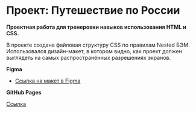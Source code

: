 # Проект: Путешествие по России

**Проектная работа для тренеровки навыков использования HTML и CSS.**


В проекте создана файловая структуру CSS по правилам Nested БЭМ.
Использовался дизайн-макет, в котором видно, как проект должен выглядеть на самых распространённых разрешениях экранов.

**Figma**

* [Ссылка на макет в Figma](https://www.figma.com/file/5S2WSbEFL6awjVWJ0NWL8Q/Sprint-3_-Russia-_-desktop-mobile?node-id=28503%3A0)

**GitHub Pages**

[Ссылка](https://liliyazhiguleva.github.io/russian-travel/)


